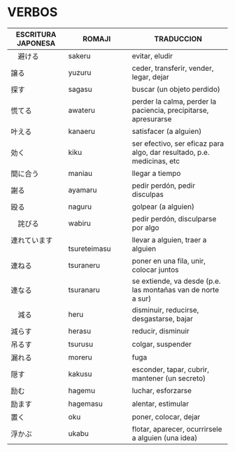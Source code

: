 # VERBOS

|       ESCRITURA JAPONESA        |         ROMAJI          |                                   TRADUCCION                                  |
|---------------------------------|-------------------------|-------------------------------------------------------------------------------|
|           　避ける             　|         sakeru          |                                  evitar, eludir                               |
|             譲る                |         yuzuru          |                   ceder, transferir, vender, legar, dejar                      |
|             探す                |         sagasu          |                           buscar (un objeto perdido)                          | 
|             慌てる              |         awateru         |        perder la calma, perder la paciencia, precipitarse, apresurarse         |
|             叶える              |         kanaeru         |                           satisfacer (a alguien)                               |
|             効く              　|          kiku           |     ser efectivo, ser eficaz para algo, dar resultado, p.e. medicinas, etc     |  
|             間に合う            |         maniau          |                               llegar a tiempo                                  |
|             謝る              　|         ayamaru         |                           pedir perdón, pedir disculpas                        |
|             殴る              　|         naguru          |                               golpear (a alguien)                              |
|           　詫びる            　|         wabiru          |                           pedir perdón, disculparse por algo                   |
|            連れています       　|　　　　tsureteimasu　    |                          llevar a alguien, traer a alguien                      |
|             連ねる            　|         tsuraneru       |                       poner en una fila, unir, colocar juntos                  |
|            連なる               |         tsuranaru       |            se extiende, va desde (p.e. las montañas van de norte a sur)        |
|           　減る                |          heru           |                    disminuir, reducirse, desgastarse, bajar                    |
|            減らす              |          herasu          |                                reducir, disminuir                              |
|           吊るす              　|         tsurusu         |                                colgar, suspender                               |
|           漏れる              　|         moreru          |                                   fuga                                         |
|           隠す                　|         kakusu          |                  esconder, tapar, cubrir, mantener (un secreto)                |
|           励む                　|         hagemu          |                               luchar, esforzarse                               |
|           励ます              　|         hagemasu        |                              alentar, estimular                                |
|           置く                　|          oku            |                               poner, colocar, dejar                            |
|           浮かぶ              　|         ukabu           |                 flotar, aparecer, ocurrirsele a alguien (una idea)             |

    
